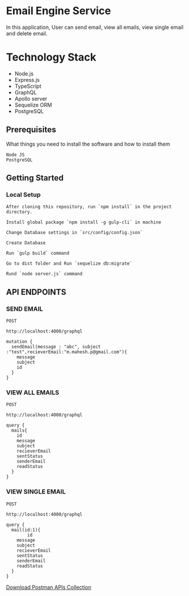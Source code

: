 # Email Engine Service
In this application, User can send email, view all emails, view single email and delete email.

# Technology Stack

- Node.js
- Express.js
- TypeScript
- GraphQL
- Apollo server
- Sequelize ORM
- PostgreSQL

## Prerequisites
What things you need to install the software and how to install them

```
Node JS
PostgreSQL
```

## Getting Started

### Local Setup

```
After cloning this repository, run `npm install` in the project directory.

Install global package `npm install -g gulp-cli` in machine

Change Database settings in `src/config/config.json`

Create Database

Run `gulp build` command

Go to dist folder and Run `sequelize db:migrate`

Rund `node server.js` command

```

## API ENDPOINTS

### SEND EMAIL 
```
POST

http://localhost:4000/graphql

mutation {
  sendEmail(message : "abc", subject :"test",recieverEmail:"m.mahesh.p@gmail.com"){
    message
    subject
    id
  }
} 
```

### VIEW ALL EMAILS
```
POST

http://localhost:4000/graphql

query {
  mails{
    id
    message
    subject
    recieverEmail
    sentStatus
    senderEmail
    readStatus
  }
}
```

### VIEW SINGLE EMAIL
```
POST

http://localhost:4000/graphql

query {
  mail(id:1){
        id
    message
    subject
    recieverEmail
    sentStatus
    senderEmail
    readStatus
  }
}

```


[Download Postman APIs Collection](https://raw.githubusercontent.com/mahesh9696/node-easy-notes-app/master/notes.postman_collection.json)
